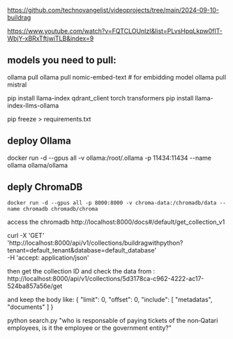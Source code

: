 
https://github.com/technovangelist/videoprojects/tree/main/2024-09-10-buildrag

https://www.youtube.com/watch?v=FQTCLOUnIzI&list=PLvsHpqLkpw0fIT-WbjY-xBRxTftjwiTLB&index=9


## models you need to pull:
ollama pull <the desire model>
ollama pull nomic-embed-text # for embidding model
ollama pull mistral

pip install llama-index qdrant_client torch transformers 
pip install llama-index-llms-ollama


pip freeze > requirements.txt

## deploy Ollama

docker run -d --gpus all -v ollama:/root/.ollama -p 11434:11434 --name ollama ollama/ollama

## deply ChromaDB
```
docker run -d --gpus all -p 8000:8000 -v chroma-data:/chromadb/data --name chromadb chromadb/chroma
```

access the chromadb
http://localhost:8000/docs#/default/get_collection_v1

curl -X 'GET' \
  'http://localhost:8000/api/v1/collections/buildragwithpython?tenant=default_tenant&database=default_database' \
  -H 'accept: application/json'



then get the collection ID and check the data from :
http://localhost:8000/api/v1/collections/5d3178ca-c962-4222-ac17-524ba857a56e/get

and keep the body like:
  {
  "limit": 0,
  "offset": 0,
  "include": [
    "metadatas",
    "documents"
  ]
}



python search.py "who is responsable of paying tickets of the non‐Qatari employees, is it the employee or the government entity?"